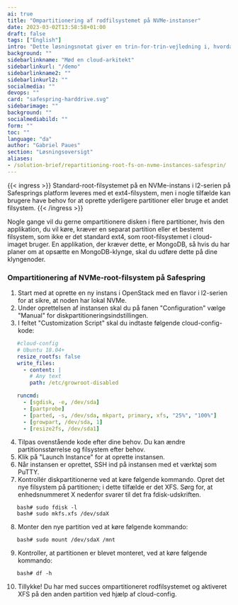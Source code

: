 ```yaml
---
ai: true
title: "Ompartitionering af rodfilsystemet på NVMe-instanser"
date: 2023-03-02T13:58:58+01:00
draft: false
tags: ["English"]
intro: "Dette løsningsnotat giver en trin-for-trin-vejledning i, hvordan man ompartitionerer root-filsystemet på en NVMe-instans i l2-serien på Safesprings platform."
background: ""
sidebarlinkname: "Mød en cloud-arkitekt"
sidebarlinkurl: "/demo"
sidebarlinkname2: ""
sidebarlinkurl2: ""
socialmedia: ""
devops: ""
card: "safespring-harddrive.svg"
sidebarimage: ""
background: ""
socialmediabild: ""
form: ""
toc: ""
language: "da"
author: "Gabriel Paues"
section: "Løsningsoversigt"
aliases:
- /solution-brief/repartitioning-root-fs-on-nvme-instances-safesprin/
---
```

{{< ingress >}}
Standard-root-filsystemet på en NVMe-instans i l2-serien på Safesprings platform leveres med et ext4-filsystem, men i nogle tilfælde kan brugere have behov for at oprette yderligere partitioner eller bruge et andet filsystem.
{{< /ingress >}}

Nogle gange vil du gerne ompartitionere disken i flere partitioner, hvis den applikation, du vil køre, kræver en separat partition eller et bestemt filsystem, som ikke er det standard ext4, som root-filsystemet i cloud-imaget bruger. En applikation, der kræver dette, er MongoDB, så hvis du har planer om at opsætte en MongoDB-klynge, skal du udføre dette på dine klyngenoder.

### Ompartitionering af NVMe-root-filsystem på Safespring

1. Start med at oprette en ny instans i OpenStack med en flavor i l2-serien for at sikre, at noden har lokal NVMe.
2. Under oprettelsen af instansen skal du på fanen "Configuration" vælge "Manual" for diskpartitioneringsindstillingen.
3. I feltet "Customization Script" skal du indtaste følgende cloud-config-kode:   
```yaml
   #cloud-config
   # Ubuntu 18.04+
   resize_rootfs: false
   write_files:
     - content: |
       # Any text
       path: /etc/growroot-disabled

   runcmd:
     - [sgdisk, -e, /dev/sda]
     - [partprobe]
     - [parted, -s, /dev/sda, mkpart, primary, xfs, "25%", "100%"]
     - [growpart, /dev/sda, 1]
     - [resize2fs, /dev/sda1]
   ```
4. Tilpas ovenstående kode efter dine behov. Du kan ændre partitionsstørrelse og filsystem efter behov.
5. Klik på "Launch Instance" for at oprette instansen.
6. Når instansen er oprettet, SSH ind på instansen med et værktøj som PuTTY.
7. Kontrollér diskpartitionerne ved at køre følgende kommando. Opret det nye filsystem på partitionen; i dette tilfælde er det XFS. Sørg for, at enhedsnummeret X nedenfor svarer til det fra fdisk-udskriften.   
```shell
   bash# sudo fdisk -l
   bash# sudo mkfs.xfs /dev/sdaX
   ```
8. Monter den nye partition ved at køre følgende kommando:   
```shell
   bash# sudo mount /dev/sdaX /mnt
   ```
9. Kontroller, at partitionen er blevet monteret, ved at køre følgende kommando:   
```shell
   bash# df -h
   ```
10. Tillykke! Du har med succes ompartitioneret rodfilsystemet og aktiveret XFS på den anden partition ved hjælp af cloud-config.
